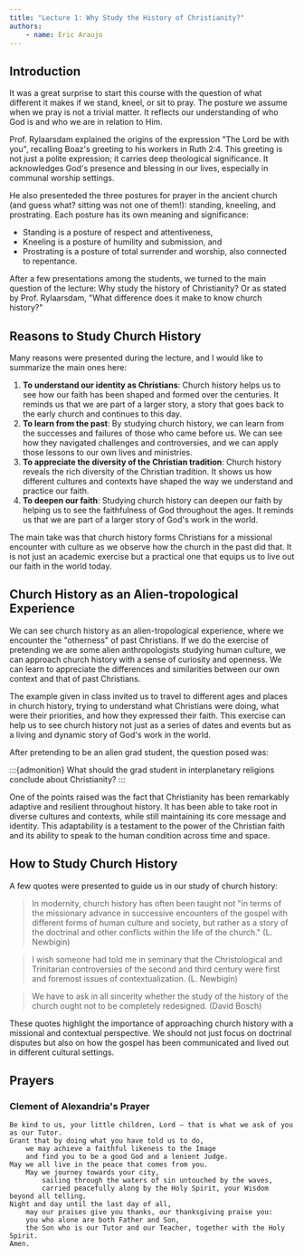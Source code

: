 ```yaml
---
title: "Lecture 1: Why Study the History of Christianity?"
authors:
    - name: Eric Araujo
---
```


## Introduction

It was a great surprise to start this course with the question of what different it makes if we stand, kneel, or sit to pray. The posture we assume when we pray is not a trivial matter. It reflects our understanding of who God is and who we are in relation to Him.

Prof. Rylaarsdam explained the origins of the expression "The Lord be with you", recalling Boaz's greeting to his workers in Ruth 2:4. This greeting is not just a polite expression; it carries deep theological significance. It acknowledges God's presence and blessing in our lives, especially in communal worship settings.

He also presenteded the three postures for prayer in the ancient church (and guess what? sitting was not one of them!): standing, kneeling, and prostrating. Each posture has its own meaning and significance:

- Standing is a posture of respect and attentiveness,
- Kneeling is a posture of humility and submission, and
- Prostrating is a posture of total surrender and worship, also connected to repentance.

After a few presentations among the students, we turned to the main question of the lecture: Why study the history of Christianity? Or as stated by Prof. Rylaarsdam, "What difference does it make to know church history?"

## Reasons to Study Church History

Many reasons were presented during the lecture, and I would like to summarize the main ones here:

1. **To understand our identity as Christians**: Church history helps us to see how our faith has been shaped and formed over the centuries. It reminds us that we are part of a larger story, a story that goes back to the early church and continues to this day.
2. **To learn from the past**: By studying church history, we can learn from the successes and failures of those who came before us. We can see how they navigated challenges and controversies, and we can apply those lessons to our own lives and ministries.
3. **To appreciate the diversity of the Christian tradition**: Church history reveals the rich diversity of the Christian tradition. It shows us how different cultures and contexts have shaped the way we understand and practice our faith.
4. **To deepen our faith**: Studying church history can deepen our faith by helping us to see the faithfulness of God throughout the ages. It reminds us that we are part of a larger story of God's work in the world.

The main take was that church history forms Christians for a missional encounter with culture as we observe how the church in the past did that. It is not just an academic exercise but a practical one that equips us to live out our faith in the world today.

## Church History as an Alien-tropological Experience

We can see church history as an alien-tropological experience, where we encounter the "otherness" of past Christians. If we do the exercise of pretending we are some alien anthropologists studying human culture, we can approach church history with a sense of curiosity and openness. We can learn to appreciate the differences and similarities between our own context and that of past Christians.

The example given in class invited us to travel to different ages and places in church history, trying to understand what Christians were doing, what were their priorities, and how they expressed their faith. This exercise can help us to see church history not just as a series of dates and events but as a living and dynamic story of God's work in the world.

After pretending to be an alien grad student, the question posed was:

:::{admonition}
What should the grad student in interplanetary religions conclude about Christianity? 
:::

One of the points raised was the fact that Christianity has been remarkably adaptive and resilient throughout history. It has been able to take root in diverse cultures and contexts, while still maintaining its core message and identity. This adaptability is a testament to the power of the Christian faith and its ability to speak to the human condition across time and space.

## How to Study Church History

A few quotes were presented to guide us in our study of church history:

> In modernity, church history has often been taught not "in terms of the missionary advance in successive encounters of the gospel with different forms of human culture and society, but rather as a story of the doctrinal and other conflicts within the life of the church." (L. Newbigin)

> I wish someone had told me in seminary that the Christological and Trinitarian controversies of the second and third century were first and foremost issues of contextualization. (L. Newbigin)

> We have to ask in all sincerity whether the study of the history of the church ought not to be completely redesigned. (David Bosch)

These quotes highlight the importance of approaching church history with a missional and contextual perspective. We should not just focus on doctrinal disputes but also on how the gospel has been communicated and lived out in different cultural settings.



## Prayers

### Clement of Alexandria's Prayer

```
Be kind to us, your little children, Lord – that is what we ask of you as our Tutor.  
Grant that by doing what you have told us to do, 
    we may achieve a faithful likeness to the Image 
    and find you to be a good God and a lenient Judge.
May we all live in the peace that comes from you.
    May we journey towards your city, 
        sailing through the waters of sin untouched by the waves, 
        carried peacefully along by the Holy Spirit, your Wisdom beyond all telling.  
Night and day until the last day of all, 
    may our praises give you thanks, our thanksgiving praise you:  
    you who alone are both Father and Son, 
    the Son who is our Tutor and our Teacher, together with the Holy Spirit.  
Amen.
```

